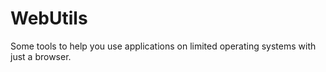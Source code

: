 # WebUtils
Some tools to help you use applications on limited operating systems with just a browser.
